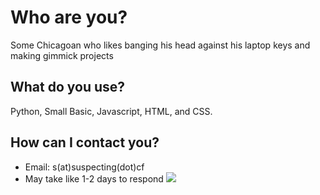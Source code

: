 # Who are you?
Some Chicagoan who likes banging his head against his laptop keys and making gimmick projects

## What do you use?

Python, Small Basic, Javascript, HTML, and CSS.

## How can I contact you?

 - Email: s(at)suspecting(dot)cf
 - May take like 1-2 days to respond
 ![](https://raw.githubusercontent.com/suspecting/suspecting/main/Untitled.png)
